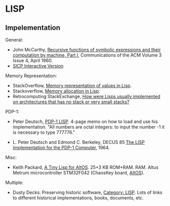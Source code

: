 LISP
====

Impelementation
---------------

General:
- John McCarthy, [Recursive functions of symbolic expressions and their
  computation by machine, Part I][mccarthy], Communications of the ACM
  Volume 3 Issue 4, April 1960.
- [SICP Interactive Version][isicp]

Memory Representation:
- StackOverflow, [Memory representation of values in Lisp][so 28128620].
- Stackoverflow, [Memory allocation in Lisp][so 6758308].
- Retrocomputing StackExchange, [How were Lisps usually implemented on
  architectures that has no stack or very small stacks?][rc 1681]

PDP-1:
- Peter Deutsch, [PDP-1 LISP][pdp1-memo]. 4-page memo on how to load
  and use his implementation. "All numbers are octal integers: to
  input the number -1 it is necessary to type 777776."
* L. Peter Deutsch and Edmond C. Berkeley, DECUS 85 [The LISP
  Implementation for the PDP-1 Computer][pdp1], 1964.

Misc:
- Keith Packard, [A Tiny Lisp for AltOS][altos-lisp]. 25+3 KB ROM+RAM.
  RAM. Altus Metrum microcontroller STM32F042 (ChaosKey board,
  [AltOS]).

Multiple:
- Dusty Decks: Preserving historic software, [Category: LISP][dusty].
  Lots of links to different historical implementations, books,
  documents, etc.


<!-------------------------------------------------------------------->
[altos-lisp]: https://keithp.com/blogs/AltOS-Lisp/
[altos]: https://altusmetrum.org/AltOS/
[isicp]: https://xuanji.appspot.com/isicp/
[mccarthy]: https://dl.acm.org/citation.cfm?id=367199
[pdp1-alt]: https://archive.computerhistory.org/resources/text/DEC/pdp-1/DEC.pdp_1.1964.102650371.pdf
[pdp1-memo]: https://archive.org/details/bitsavers_mitrlepdp1P_420747
[pdp1]: https://www.computerhistory.org/pdp-1/_media/pdf/DEC.pdp_1.1964.102650371.pdf
[rc 1681]: https://retrocomputing.stackexchange.com/q/1681/7208
[so 28128620]: https://stackoverflow.com/q/28128620/107294
[so 6758308]: https://stackoverflow.com/q/6758308/107294
[dusty]: https://mcjones.org/dustydecks/archives/category/lisp/
